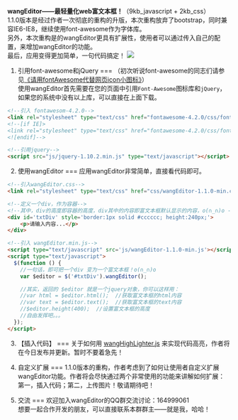 <b>wangEditor——最轻量化web富文本框！</b>（9kb_javascript + 2kb_css）<br/>
1.1.0版本是经过作者一次彻底的重构的升版，本次重构放弃了bootstrap，同时兼容IE6-IE8，继续使用font-awesome作为字体库。<br />
另外，本次重构是的wangEditor更具有扩展性，使用者可以通过传入自己的配置，来增加wangEditor的功能。<br/>
最后，应用变得更加简单，一句代码搞定！
![](http://images.cnitblog.com/blog/138012/201412/142232053847159.png)  

1. 引用font-awesome和jQuery
===
（初次听说font-awesome的同志们请参见[《请用fontAwesome代替网页icon小图标》](http://www.cnblogs.com/wangfupeng1988/p/4129500.html)）<br />
使用wangEditor首先需要在您的页面中引用`Font-Awesome`图标库和`jQuery`，
如果您的系统中没有以上库，可以直接在上面下载。
```html
<!--引入 fontawesom-4.2.0-->
<link rel="stylesheet" type="text/css" href="fontawesome-4.2.0/css/font-awesome.min.css">
<!--[if IE]>
<link rel="stylesheet" type="text/css" href="fontawesome-4.2.0/css/font-awesome-ie7.min.css">
<![endif]-->

<!--引用jquery-->
<script src="js/jquery-1.10.2.min.js" type="text/javascript"></script>
```

2. 使用wangEditor
===
应用wangEditor非常简单，直接看代码即可。<br/>
```html
<!--引入wangEditor.css-->
<link rel="stylesheet" type="text/css" href="css/wangEditor-1.1.0-min.css">

<!--定义一个div，作为容器-->
<!--其中，div的高度即容器的高度，div其中的内容即富文本框默认显示的内容，o(∩_∩)o -->
<div id='txtDiv' style='border:1px solid #cccccc; height:240px;'>
    <p>请输入内容...</p>
</div>

<!--引入 wangEditor.min.js-->
<script type="text/javascript" src='js/wangEditor-1.1.0-min.js'></script>
<script type="text/javascript">
  $(function () {
    //一句话，即可把一个div 变为一个富文本框！o(∩_∩)o 
    var $editor = $('#txtDiv').wangEditor();

    //其实，返回的 $editor 就是一个jquery对象，你可以这样用：
    //var html = $editor.html();  //获取富文本框的html内容
    //var text = $editor.text();  //获取富文本框的text内容
    //$editor.height(400);  //设置富文本框的高度
    //自由发挥吧。。。 
  });
</script>
```

3. 【插入代码】
===
关于如何用 [wangHighLighter.js](https://github.com/wangfupeng1988/wangHighLighter) 来实现代码高亮，作者将在今日发布并更新。暂时不要着急先！

4. 自定义扩展
===
1.1.0版本的重构，作者考虑到了如何让使用者自定义扩展wangEditor功能。作者将会尽快通过两个非常使用的功能来讲解如何扩展：第一，插入代码；第二，上传图片！敬请期待吧！

4. 交流
===
欢迎加入wangEditor的QQ群交流讨论：164999061<br/>
想要一起合作开发的朋友，可以直接联系本群群主——就是我，哈哈！
